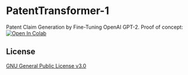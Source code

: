 
# PatentTransformer-1

Patent Claim Generation by Fine-Tuning OpenAI GPT-2. Proof of concept: [![Open In Colab](https://colab.research.google.com/assets/colab-badge.svg)](https://colab.research.google.com/github/jiehsheng/PatentTransformer/blob/master/v1/PatentTransformer_v1.ipynb)

## License

[GNU General Public License v3.0](LICENSE)
